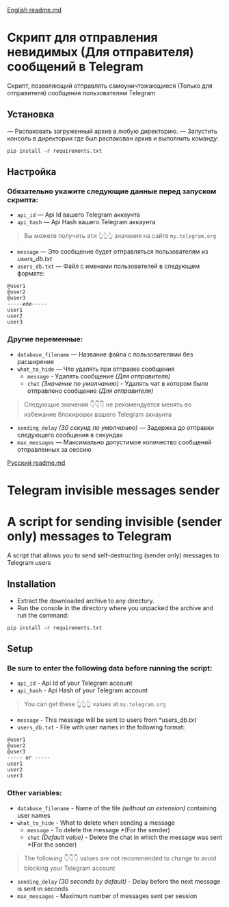 [English readme.md](#english-readme) 
# <a name="russian-readme"></a> Скрипт для отправления невидимых (Для отправителя) сообщений в Telegram

Скрипт, позволяющий отправлять самоуничтожающиеся (Только для отправителя) сообщения пользователям Telegram

## **Установка**
— Распаковать загруженный архив в любую директорию.
— Запустить консоль в директории где был распакован архив и выполнить команду:
```
pip install -r requirements.txt
```

## **Настройка**
### Обязательно укажите следующие данные перед запуском скрипта:

* `api_id` — Api Id вашего Telegram аккаунта
* `api_hash` — Api Hash вашего Telegram аккаунта
> Вы можете получить эти 👆👆👆 значения на сайте `my.telegram.org`
* `message` — Это сообщение будет отправляться пользователям из *users_db.txt*
* `users_db.txt` — Файл с именами пользователей в следующем формате:

```
@user1
@user2
@user3
-----или-----
user1
user2
user3
```

### Другие переменные:

* `database_filename` — Название файла с пользователями без расширения
* `what_to_hide` — Что удалять при отправке сообщения
    * `message` - Удалять сообщение *(Для отправителя)*
    * `chat` *(Значение по умолчанию)* - Удалять чат в котором было отправлено сообщение *(Для отправителя)*
    
> Следующие значения 👇👇👇 не рекомендуется менять во избежание блокировки вашего Telegram аккаунта
* `sending_delay` *(30 секунд по умолчанию)* — Задержка до отправки следующего сообщения в секундах
* `max_messages` — Максимально допустимое количество сообщений отправленных за сессию

[Русский readme.md](#russian-readme)
# <a name="english-readme"></a>Telegram invisible messages sender
# A script for sending invisible (sender only) messages to Telegram

A script that allows you to send self-destructing (sender only) messages to Telegram users

## **Installation**
- Extract the downloaded archive to any directory.
- Run the console in the directory where you unpacked the archive and run the command:
```
pip install -r requirements.txt
```

## **Setup**
### Be sure to enter the following data before running the script:

* `api_id` - Api Id of your Telegram account
* `api_hash` - Api Hash of your Telegram account
> You can get these 👆👆👆 values at `my.telegram.org`
* `message` - This message will be sent to users from *users_db.txt
* `users_db.txt` - File with user names in the following format:

```
@user1
@user2
@user3
----- or -----
user1
user2
user3
```

### Other variables:

* `database_filename` - Name of the file *(without an extension)* containing user names
* `what_to_hide` - What to delete when sending a message
    * `message` - To delete the message *(For the sender)
    * `chat` *(Default value)* - Delete the chat in which the message was sent *(For the sender)
    
> The following 👇👇👇 values are not recommended to change to avoid blocking your Telegram account
* `sending_delay` *(30 seconds by default)* - Delay before the next message is sent in seconds
* `max_messages` - Maximum number of messages sent per session
